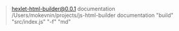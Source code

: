 
> hexlet-html-builder@0.0.1 documentation /Users/mokevnin/projects/js-html-builder
> documentation "build" "src/index.js" "-f" "md"

<!-- Generated by documentation.js. Update this documentation by updating the source code. -->
